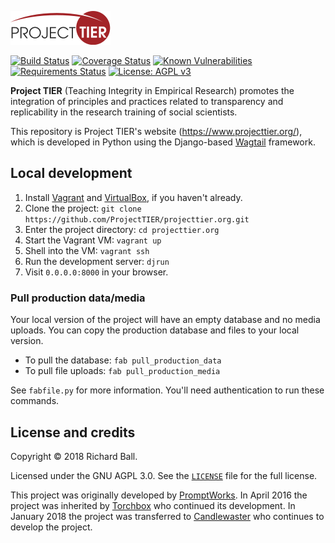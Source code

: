 ![Project TIER](project_tier/static/img/logo.svg)

[![Build Status](https://travis-ci.org/ProjectTIER/projecttier.org.svg?branch=master)](https://travis-ci.org/ProjectTIER/projecttier.org)
[![Coverage Status](https://coveralls.io/repos/github/ProjectTIER/projecttier.org/badge.svg?branch=master)](https://coveralls.io/github/ProjectTIER/projecttier.org?branch=master)
[![Known Vulnerabilities](https://snyk.io/test/github/projecttier/projecttier.org/badge.svg?targetFile=requirements.txt)](https://snyk.io/test/github/projecttier/projecttier.org?targetFile=requirements.txt)
[![Requirements Status](https://requires.io/github/ProjectTIER/projecttier.org/requirements.svg?branch=master)](https://requires.io/github/ProjectTIER/projecttier.org/requirements/?branch=master)
[![License: AGPL v3](https://img.shields.io/badge/License-AGPL%20v3-blue.svg)](https://www.gnu.org/licenses/agpl-3.0)

**Project TIER** (Teaching Integrity in Empirical Research) promotes the integration of principles and practices related to transparency and replicability in the research training of social scientists.

This repository is Project TIER's website (https://www.projecttier.org/), which is developed in Python using the Django-based [Wagtail](https://wagtail.io/) framework.

## Local development

1. Install [Vagrant](https://www.vagrantup.com/) and [VirtualBox](https://www.virtualbox.org/), if you haven't already.
2. Clone the project: `git clone https://github.com/ProjectTIER/projecttier.org.git`
3. Enter the project directory: `cd projecttier.org`
4. Start the Vagrant VM: `vagrant up`
5. Shell into the VM: `vagrant ssh`
6. Run the development server: `djrun`
7. Visit `0.0.0.0:8000` in your browser.

### Pull production data/media

Your local version of the project will have an empty database and no media uploads.
You can copy the production database and files to your local version.

* To pull the database: `fab pull_production_data`
* To pull file uploads: `fab pull_production_media`

See `fabfile.py` for more information.
You'll need authentication to run these commands.

## License and credits

Copyright © 2018 Richard Ball.

Licensed under the GNU AGPL 3.0. See the [`LICENSE`](LICENSE) file for the full license.

This project was originally developed by [PromptWorks](https://www.promptworks.com/).
In April 2016 the project was inherited by [Torchbox](https://torchbox.com/) who continued its development.
In January 2018 the project was transferred to [Candlewaster](https://candlewaster.co/) who continues to develop the project.

